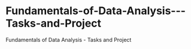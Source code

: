 # Fundamentals-of-Data-Analysis---Tasks-and-Project
Fundamentals of Data Analysis - Tasks and Project
